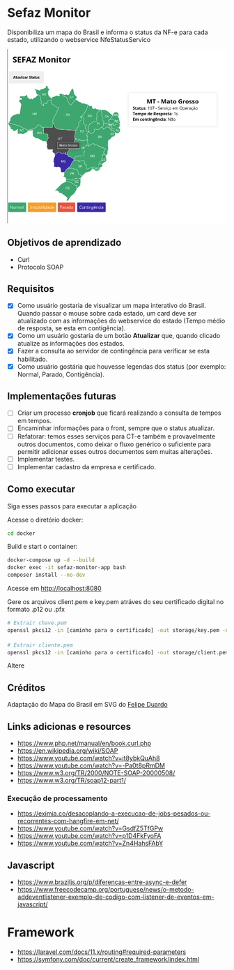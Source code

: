 # Sefaz Monitor

Disponibiliza um mapa do Brasil e informa o status da NF-e para cada estado, utilizando o webservice NfeStatusServico

![Radar](Radar.png)

## Objetivos de aprendizado

- Curl
- Protocolo SOAP

## Requisitos

- [x] Como usuário gostaria de visualizar um mapa interativo do Brasil. Quando passar o mouse sobre cada estado, um
      card deve ser atualizado com as informações do webservice do estado (Tempo médio de resposta, se esta em contigência).
- [x] Como um usuário gostaria de um botão **Atualizar** que, quando clicado atualize as informações dos estados.
- [x] Fazer a consulta ao servidor de contingência para verificar se esta habilitado.
- [x] Como usuário gostária que houvesse legendas dos status (por exemplo: Normal, Parado, Contigência).

## Implementações futuras

- [ ] Criar um processo **cronjob** que ficará realizando a consulta de tempos em tempos.
- [ ] Encaminhar informações para o front, sempre que o status atualizar.
- [ ] Refatorar: temos esses serviços para CT-e também e provavelmente outros documentos, como deixar o fluxo genérico o suficiente para
      permitir adicionar esses outros documentos sem muitas alterações.
- [ ] Implementar testes.
- [ ] Implementar cadastro da empresa e certificado.

## Como executar

Siga esses passos para executar a aplicação

Acesse o diretório docker:

```sh
cd docker
```

Build e start o container:

```sh
docker-compose up -d --build
docker exec -it sefaz-monitor-app bash
composer install --no-dev
```

Acesse em [http://localhost:8080](http://localhost:8080)

Gere os arquivos client.pem e key.pem atráves do seu certificado digital no formato .p12 ou .pfx

```sh
# Extrair chave.pem
openssl pkcs12 -in [caminho para o certificado] -out storage/key.pem -nocerts -nodes

# Extrair cliente.pem
openssl pkcs12 -in [caminho para o certificado] -out storage/client.pem -clcerts -nokeys -nodes
```

Altere

## Créditos

Adaptação do Mapa do Brasil em SVG do [Felipe Duardo](https://github.com/felipeduardo/mapa-brasil-svg)

## Links adicionas e resources

- https://www.php.net/manual/en/book.curl.php
- https://en.wikipedia.org/wiki/SOAP
- https://www.youtube.com/watch?v=it8ybkQuAh8
- https://www.youtube.com/watch?v=-Pa0t8pRmDM
- https://www.w3.org/TR/2000/NOTE-SOAP-20000508/
- https://www.w3.org/TR/soap12-part1/

### Execução de processamento

- https://eximia.co/desacoplando-a-execucao-de-jobs-pesados-ou-recorrentes-com-hangfire-em-net/
- https://www.youtube.com/watch?v=GsdfZ5TfGPw
- https://www.youtube.com/watch?v=p1D4FkFyoFA
- https://www.youtube.com/watch?v=Zn4HahsFAbY

## Javascript

- https://www.braziljs.org/p/diferencas-entre-async-e-defer
- https://www.freecodecamp.org/portuguese/news/o-metodo-addeventlistener-exemplo-de-codigo-com-listener-de-eventos-em-javascript/

# Framework

- https://laravel.com/docs/11.x/routing#required-parameters
- https://symfony.com/doc/current/create_framework/index.html
